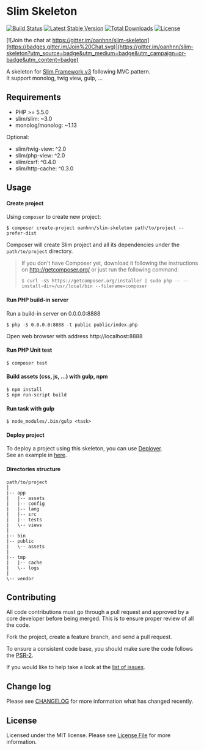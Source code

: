 Slim Skeleton
===
[![Build Status](https://travis-ci.org/oanhnn/slim-skeleton.svg?branch=3.x)](https://travis-ci.org/oanhnn/slim-skeleton)
[![Latest Stable Version](https://poser.pugx.org/oanhnn/slim-skeleton/v/stable)](https://packagist.org/packages/oanhnn/slim-skeleton)
[![Total Downloads](https://poser.pugx.org/oanhnn/slim-skeleton/downloads)](https://packagist.org/packages/oanhnn/slim-skeleton)
[![License](https://poser.pugx.org/oanhnn/slim-skeleton/license)](https://packagist.org/packages/oanhnn/slim-skeleton)

[![Join the chat at https://gitter.im/oanhnn/slim-skeleton](https://badges.gitter.im/Join%20Chat.svg)](https://gitter.im/oanhnn/slim-skeleton?utm_source=badge&utm_medium=badge&utm_campaign=pr-badge&utm_content=badge)

A skeleton for [Slim Framework v3](http://slimframework.com/) following MVC pattern.   
It support monolog, twig view, gulp, ...

Requirements
---

* PHP >= 5.5.0
* slim/slim: ~3.0
* monolog/monolog: ~1.13

Optional:

* slim/twig-view: ^2.0
* slim/php-view: ^2.0
* slim/csrf: ^0.4.0
* slim/http-cache: ^0.3.0

Usage
---

#### Create project
Using `composer` to create new project:

```shell
$ composer create-project oanhnn/slim-skeleton path/to/project --prefer-dist
```

Composer will create Slim project and all its dependencies under the `path/to/project` directory.

> If you don't have Composer yet, download it following the instructions on http://getcomposer.org/ or just run the following command:
> ```shell
> $ curl -sS https://getcomposer.org/installer | sudo php -- --install-dir=/usr/local/bin --filename=composer
> ```

#### Run PHP build-in server
Run a build-in server on 0.0.0.0:8888
```shell
$ php -S 0.0.0.0:8888 -t public public/index.php
```

Open web browser with address http://localhost:8888

#### Run PHP Unit test
```shell
$ composer test
```

#### Build assets (css, js, ...) with gulp, npm
```shell
$ npm install
$ npm run-script build
```

#### Run task with gulp
```shell
$ node_modules/.bin/gulp <task>
```

#### Deploy project
To deploy a project using this skeleton, you can use [Deployer](http://deployer.org).   
See an example in [here](https://github.com/oanhnn/deployer-example).

#### Directories structure
```
path/to/project
|
|-- app
|   |-- assets
|   |-- config
|   |-- lang
|   |-- src
|   |-- tests
|   \-- views
|   
|-- bin
|-- public
|   \-- assets
|
|-- tmp
|   |-- cache
|   \-- logs
|
\-- vendor

```

Contributing
---

All code contributions must go through a pull request and approved by a core developer before being merged.
This is to ensure proper review of all the code.

Fork the project, create a feature branch, and send a pull request.

To ensure a consistent code base, you should make sure the code follows
the [PSR-2](https://github.com/php-fig/fig-standards/blob/master/accepted/PSR-2-coding-style-guide.md).

If you would like to help take a look at the [list of issues](https://github.com/oanhnn/slim-skeleton/issues).

Change log
---

Please see [CHANGELOG](CHANGELOG.md) for more information what has changed recently.

License
---

Licensed under the MIT license. Please see [License File](LICENSE.md) for more information.